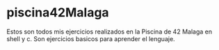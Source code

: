 # piscina42Malaga


Estos son todos mis ejercicios realizados en la Piscina de 42 Malaga en shell y c. Son ejercicios basicos para aprender el lenguaje.
